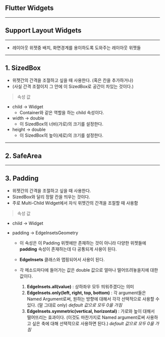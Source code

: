 <h2>Flutter Widgets</h2>

<hr>

<h2>Support Layout Widgets</h2>

<hr>

- 레이아웃 위젯중 배치, 화면경계를 용이하도록 도와주는 레이아웃 위젯들

<hr>

<h2>1. SizedBox</h2>

- 위젯간의 간격을 조절하고 싶을 때 사용한다. (혹은 칸을 추가하거나)
- (사실 간격 조절이지 그 안에 이 SizedBox로 공간이 차있는 것이다.)

> 속성 값

- child -> Widget
  - Container와 같은 역할을 하는 child 속성이다.
- width -> double
  - 이 SizedBox의 너비(가로)의 크기를 설정한다.
- height -> double
  - 이 SizedBox의 높이(세로)의 크기를 설정한다. 

<hr>

<h2>2. SafeArea</h2>





<hr>

<h2>3. Padding</h2>

- 위젯간의 간격을 조절하고 싶을 때 사용한다.
- SizedBox와 달리 정말 칸을 띄우는 것이다. 
- 주로 Multi-Child Widget에서 자식 위젯간의 간격을 조절할 때 사용함

> 속성 값

- child -> Widget

- padding -> EdgeInsetsGeometry

  - 이 속성은 이 Padding 위젯에만 존재하는 것이 아니라 다양한 위젯들에 **padding** 속성이 존재하는데 다 공통되게 사용이 된다. 

  - **EdgeInsets** 클래스와 맵핑되어서 사용이 된다. 
  - 각 메소드마다에 들어가는 값은 double 값으로 얼마나 떨어뜨려놓을지에 대한 값이다. 
    1. **EdgeInsets.all(value)** : 상하좌우 모두 띄워주겠다는 의미
    2. **EdgeInsets.only(left, right, top, bottom)** : 각 argument들은 Named Argument로써,  원하는 방향에 대해서 각각 선택적으로 사용할 수있다. (말 그대로 only) <i> default 값으로 모두 0을 가짐</i>
    3. **EdgeInsets.symmetric(vertical, horizontal)** : 가로와 높이 대해서 떨어뜨리는 효과이다. (이것도 마찬가지로 Named argument로써 사용하고 싶은 축에 대해 선택적으로 사용하면 된다.) <i> default 값으로 모두 0을 가짐</i>



